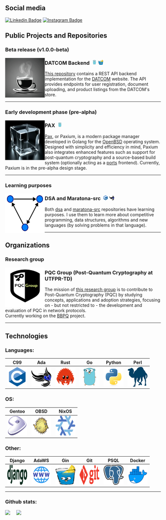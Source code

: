 ## Social media

[![Linkedin Badge](https://img.shields.io/badge/-alexandreboutrik-blue?style=flat-square&logo=Linkedin&logoColor=white&link=https://www.linkedin.com/in/alexandre-boutrik/)](https://www.linkedin.com/in/alexandre-boutrik/)
[![Instagram Badge](https://img.shields.io/badge/-alexboutrik-purple?style=flat-square&logo=instagram&logoColor=white&link=https://www.instagram.com/alexboutrik/)](https://www.instagram.com/alexboutrik/)

## Public Projects and Repositories

<!---### Stable release (v1.1.0)

<p>
    <img width="128" height="128" align="left" src="./media/lefrata.png" />
</p>

### Le Frata -tb &nbsp;<img width="16" height="16" src="./media/c-original.svg" />

<a href="https://github.com/alexandreboutrik/lefrata-tb">Le Frata (-tb)</a> is a fork of a simple game project I developed at college with friends using the ncurses library. This fork aims to migrate the TUI from ncurses to termbox, a better and more versatile alternative.

--->

### Beta release (v1.0.0-beta)

<p>
    <img width="128" height="128" align="left" src="./media/datcom-backend.png">
</p>

### DATCOM Backend &nbsp;<img width="16" height="16" src="./media/go.png" />&nbsp;<img width="16" height="16" src="./media/gin.png" />

<a href="https://github.com/alexandreboutrik/datcom_backend">This repository</a> contains a REST API backend implementation for the <a href="https://github.com/datcomtd">DATCOM</a> website. The API provides endpoints for user registration, document uploading, and product listings from the DATCOM's store.

---

### Early development phase (pre-alpha)

<p>
    <img width="128" height="128" align="left" src="./media/paxium.png" />
</p>

### PAX &nbsp;<img width="16" height="16" src="./media/go.png" />

<a href="https://github.com/alexandreboutrik/paxium">Pax</a>, or Paxium, is a modern package manager developed in Golang for the <a href="https://www.openbsd.org">OpenBSD</a> operating system. Designed with simplicity and efficiency in mind, Paxium also integrates enhanced features such as support for post-quantum cryptography and a source-based build system (optionally acting as a <a href="https://www.openbsd.org/faq/ports/ports.html">ports</a> frontend). Currently, Paxium is in the pre-alpha design stage.

---

<!---
### Early development phase (pre-alpha)

<p>
    <img width="128" height="128" align="left" src="./media/ada-oil.png" />
</p>

### AUI &nbsp;<img width="16" height="16" src="./media/ada.png" />

<a href="https://github.com/alexandreboutrik/aui">AUI</a> is a very simple Text-based User Interface (TUI) for Ada written in Ada. It is still in a very early development stage and it lacks technologies like multiple buffers - it writes directly to the standard output using ASCII escape codes.

--->

### Learning purposes

<p>
    <img width="128" height="128" align="left" src="./media/graph.png" />
</p>

### DSA and Maratona-src &nbsp;<img width="16" height="16" src="./media/c-original.svg">&nbsp;<img width="16" height="16" src="./media/ada.png" />

Both <a href="https://github.com/alexandreboutrik/dsa">dsa</a> and <a href="https://github.com/alexandreboutrik/maratona-src">maratona-src</a> repositories have learning purposes. I use them to learn more about competitive programming, data structures, algorithms and new languages (by solving problems in that language).

---

## Organizations

### Research group

<p>
    <img width="128" height="128" align="left" src="./media/pqc-group-2.png" />
</p>

### PQC Group (Post-Quantum Cryptography at UTFPR-TD)

The mission of <a href="https://pqc-group-utfpr.github.io/index.html">this research group</a> is to contribute to Post-Quantum Cryptography (PQC) by studying concepts, applications and adoption strategies, focusing on - but not restricted to - the development and evaluation of PQC in network protocols.  
Currently working on the <a href="https://pqc-group-utfpr.github.io/projects.html">BBPQ</a> project.

---

## Technologies

### Languages:

| C99 | Ada | Rust | Go | Python | Perl |
|:---:|:---:|:----:|:--:|:------:|:----:|
| <img width="64" height="64" src="./media/c-original.svg" /> | <img width="64" height="64" src="./media/ada.png" /> | <img width="64" height="64" src="./media/rust.png" /> | <img width="64" height="64" src="./media/go.png" /> | <img width="64" height="64" src="./media/python.svg" /> | <img width="64" height="64" src="./media/perl.png" /> |

### OS:

| Gentoo | OBSD | NixOS |
|:------:|:----:|:-----:|
| <img width="64" height="64" src="./media/gentoo.svg" /> | <img width="64" height="64" src="./media/openbsd.png" /> | <img width="64" height="64" src="./media/nix.png" /> |

### Other:

| Django | AdaWS | Gin | Git | PSQL | Docker |
|:------:|:-----:|:---:|:---:|:----:|:------:|
| <img width="64" height="64" src="./media/django.png" /> | <img width="64" height="64" src="./media/ada-aws.png" /> | <img width="64" height="64" src="./media/gin.png" /> | <img width="64" height="64" src="./media/git.svg" /> | <img width="64" height="64" src="./media/postgresql.svg" /> | <img width="64" height="64" src="./media/docker.png" /> |

---

### Github stats:

<div class="container">
    <img style="width: auto; height: 128px;" class="img" src="https://github-readme-stats.vercel.app/api?username=alexandreboutrik&theme=vision-friendly-dark&hide=contribs,stars" />
&nbsp;
&nbsp;
    <img style="width: auto; height: 128px" src="https://github-readme-stats.vercel.app/api/top-langs?username=alexandreboutrik&layout=compact&langs_count=4&theme=vision-friendly-dark" />
</div>
